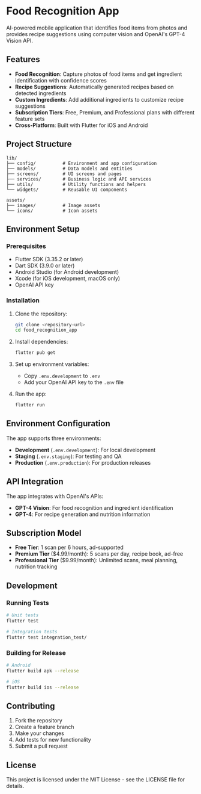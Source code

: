 # Food Recognition App

AI-powered mobile application that identifies food items from photos and provides recipe suggestions using computer vision and OpenAI's GPT-4 Vision API.

## Features

- **Food Recognition**: Capture photos of food items and get ingredient identification with confidence scores
- **Recipe Suggestions**: Automatically generated recipes based on detected ingredients
- **Custom Ingredients**: Add additional ingredients to customize recipe suggestions
- **Subscription Tiers**: Free, Premium, and Professional plans with different feature sets
- **Cross-Platform**: Built with Flutter for iOS and Android

## Project Structure

```
lib/
├── config/          # Environment and app configuration
├── models/          # Data models and entities
├── screens/         # UI screens and pages
├── services/        # Business logic and API services
├── utils/           # Utility functions and helpers
└── widgets/         # Reusable UI components

assets/
├── images/          # Image assets
└── icons/           # Icon assets
```

## Environment Setup

### Prerequisites

- Flutter SDK (3.35.2 or later)
- Dart SDK (3.9.0 or later)
- Android Studio (for Android development)
- Xcode (for iOS development, macOS only)
- OpenAI API key

### Installation

1. Clone the repository:
   ```bash
   git clone <repository-url>
   cd food_recognition_app
   ```

2. Install dependencies:
   ```bash
   flutter pub get
   ```

3. Set up environment variables:
   - Copy `.env.development` to `.env`
   - Add your OpenAI API key to the `.env` file

4. Run the app:
   ```bash
   flutter run
   ```

## Environment Configuration

The app supports three environments:

- **Development** (`.env.development`): For local development
- **Staging** (`.env.staging`): For testing and QA
- **Production** (`.env.production`): For production releases

## API Integration

The app integrates with OpenAI's APIs:

- **GPT-4 Vision**: For food recognition and ingredient identification
- **GPT-4**: For recipe generation and nutrition information

## Subscription Model

- **Free Tier**: 1 scan per 6 hours, ad-supported
- **Premium Tier** ($4.99/month): 5 scans per day, recipe book, ad-free
- **Professional Tier** ($9.99/month): Unlimited scans, meal planning, nutrition tracking

## Development

### Running Tests

```bash
# Unit tests
flutter test

# Integration tests
flutter test integration_test/
```

### Building for Release

```bash
# Android
flutter build apk --release

# iOS
flutter build ios --release
```

## Contributing

1. Fork the repository
2. Create a feature branch
3. Make your changes
4. Add tests for new functionality
5. Submit a pull request

## License

This project is licensed under the MIT License - see the LICENSE file for details.
